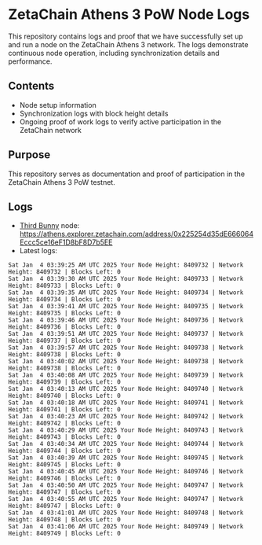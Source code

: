 # ZetaChain Athens 3 PoW Node Logs
This repository contains logs and proof that we have successfully set up and run a node on the ZetaChain Athens 3 network. The logs demonstrate continuous node operation, including synchronization details and performance.

## Contents
- Node setup information
- Synchronization logs with block height details
- Ongoing proof of work logs to verify active participation in the ZetaChain network

## Purpose
This repository serves as documentation and proof of participation in the ZetaChain Athens 3 PoW testnet.

## Logs

- [Third Bunny](https://thirdbunny.xyz/) node: https://athens.explorer.zetachain.com/address/0x225254d35dE666064Eccc5ce16eF1D8bF8D7b5EE
- Latest logs:
```
Sat Jan  4 03:39:25 AM UTC 2025 Your Node Height: 8409732 | Network Height: 8409732 | Blocks Left: 0
Sat Jan  4 03:39:30 AM UTC 2025 Your Node Height: 8409733 | Network Height: 8409733 | Blocks Left: 0
Sat Jan  4 03:39:35 AM UTC 2025 Your Node Height: 8409734 | Network Height: 8409734 | Blocks Left: 0
Sat Jan  4 03:39:41 AM UTC 2025 Your Node Height: 8409735 | Network Height: 8409735 | Blocks Left: 0
Sat Jan  4 03:39:46 AM UTC 2025 Your Node Height: 8409736 | Network Height: 8409736 | Blocks Left: 0
Sat Jan  4 03:39:51 AM UTC 2025 Your Node Height: 8409737 | Network Height: 8409737 | Blocks Left: 0
Sat Jan  4 03:39:57 AM UTC 2025 Your Node Height: 8409738 | Network Height: 8409738 | Blocks Left: 0
Sat Jan  4 03:40:02 AM UTC 2025 Your Node Height: 8409738 | Network Height: 8409738 | Blocks Left: 0
Sat Jan  4 03:40:08 AM UTC 2025 Your Node Height: 8409739 | Network Height: 8409739 | Blocks Left: 0
Sat Jan  4 03:40:13 AM UTC 2025 Your Node Height: 8409740 | Network Height: 8409740 | Blocks Left: 0
Sat Jan  4 03:40:18 AM UTC 2025 Your Node Height: 8409741 | Network Height: 8409741 | Blocks Left: 0
Sat Jan  4 03:40:23 AM UTC 2025 Your Node Height: 8409742 | Network Height: 8409742 | Blocks Left: 0
Sat Jan  4 03:40:29 AM UTC 2025 Your Node Height: 8409743 | Network Height: 8409743 | Blocks Left: 0
Sat Jan  4 03:40:34 AM UTC 2025 Your Node Height: 8409744 | Network Height: 8409744 | Blocks Left: 0
Sat Jan  4 03:40:39 AM UTC 2025 Your Node Height: 8409745 | Network Height: 8409745 | Blocks Left: 0
Sat Jan  4 03:40:45 AM UTC 2025 Your Node Height: 8409746 | Network Height: 8409746 | Blocks Left: 0
Sat Jan  4 03:40:50 AM UTC 2025 Your Node Height: 8409747 | Network Height: 8409747 | Blocks Left: 0
Sat Jan  4 03:40:55 AM UTC 2025 Your Node Height: 8409747 | Network Height: 8409747 | Blocks Left: 0
Sat Jan  4 03:41:01 AM UTC 2025 Your Node Height: 8409748 | Network Height: 8409748 | Blocks Left: 0
Sat Jan  4 03:41:06 AM UTC 2025 Your Node Height: 8409749 | Network Height: 8409749 | Blocks Left: 0
```

